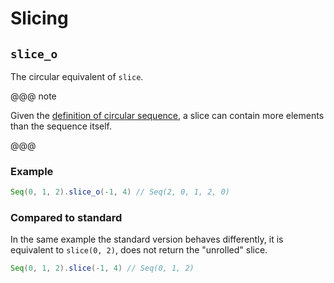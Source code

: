 # Slicing

## `slice_o`

The circular equivalent of `slice`.

@@@ note

Given the [definition of circular sequence](../what-is), a slice can contain more elements than the sequence itself.

@@@

### Example

```scala
Seq(0, 1, 2).slice_o(-1, 4) // Seq(2, 0, 1, 2, 0)
```

### Compared to standard

In the same example the standard version behaves differently,
it is equivalent to `slice(0, 2)`, does not return the "unrolled" slice.

```scala
Seq(0, 1, 2).slice(-1, 4) // Seq(0, 1, 2)
```
